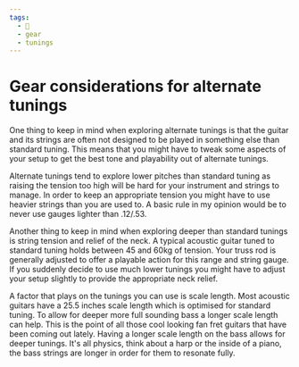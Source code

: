 ```yaml
---
tags:
  - 🌲
  - gear
  - tunings
---
```

# Gear considerations for alternate tunings
One thing to keep in mind when exploring alternate tunings is that the guitar and its strings are often not designed to be played in something else than standard tuning. This means that you might have to tweak some aspects of your setup to get the best tone and playability out of alternate tunings. 

Alternate tunings tend to explore lower pitches than standard tuning as raising the tension too high will be hard for your instrument and strings to manage. In order to keep an appropriate tension you might have to use heavier strings than you are used to. A basic rule in my opinion would be to never use gauges lighter than .12/.53. 

Another thing to keep in mind when exploring deeper than standard tunings is string tension and relief of the neck. A typical acoustic guitar tuned to standard tuning holds between 45 and 60kg of tension. Your truss rod is generally adjusted to offer a playable action for this range and string gauge. If you suddenly decide to use much lower tunings you might have to adjust your setup slightly to provide the appropriate neck relief. 

A factor that plays on the tunings you can use is scale length. Most acoustic guitars have a 25.5 inches scale length which is optimised for standard tuning. To allow for deeper more full sounding bass a longer scale length can help. This is the point of all those cool looking fan fret guitars that have been coming out lately. Having a longer scale length on the bass allows for deeper tunings. It's all physics, think about a harp or the inside of a piano, the bass strings are longer in order for them to resonate fully. 



